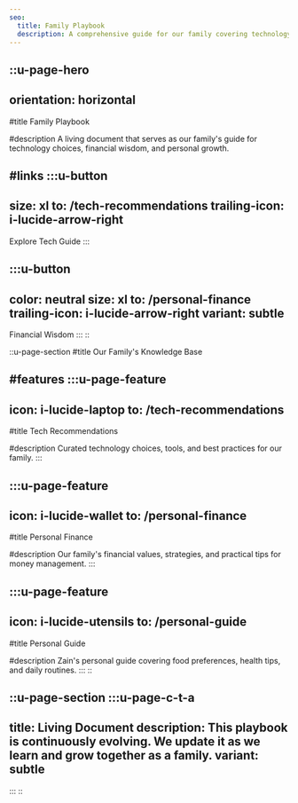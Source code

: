 ```yaml
---
seo:
  title: Family Playbook
  description: A comprehensive guide for our family covering technology, personal finance, and personal development.
---
```


::u-page-hero
---
orientation: horizontal
---
#title
Family Playbook

#description
A living document that serves as our family's guide for technology choices, financial wisdom, and personal growth.

#links
  :::u-button
  ---
  size: xl
  to: /tech-recommendations
  trailing-icon: i-lucide-arrow-right
  ---
  Explore Tech Guide
  :::

  :::u-button
  ---
  color: neutral
  size: xl
  to: /personal-finance
  trailing-icon: i-lucide-arrow-right
  variant: subtle
  ---
  Financial Wisdom
  :::
::

::u-page-section
#title
Our Family's Knowledge Base

#features
  :::u-page-feature
  ---
  icon: i-lucide-laptop
  to: /tech-recommendations
  ---
  #title
  Tech Recommendations
  
  #description
  Curated technology choices, tools, and best practices for our family.
  :::

  :::u-page-feature
  ---
  icon: i-lucide-wallet
  to: /personal-finance
  ---
  #title
  Personal Finance
  
  #description
  Our family's financial values, strategies, and practical tips for money management.
  :::

  :::u-page-feature
  ---
  icon: i-lucide-utensils
  to: /personal-guide
  ---
  #title
  Personal Guide
  
  #description
  Zain's personal guide covering food preferences, health tips, and daily routines.
  :::
::

::u-page-section
  :::u-page-c-t-a
  ---
  title: Living Document
  description: This playbook is continuously evolving. We update it as we learn and grow together as a family.
  variant: subtle
  ---
  :::
::
